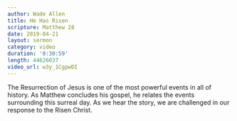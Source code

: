 ```yaml
---
author: Wade Allen
title: He Has Risen
scripture: Matthew 28
date: 2019-04-21
layout: sermon
category: video
duration: '0:30:59'
length: 44626037
video_url: w3y_1CgpwDI
---
```


The Resurrection of Jesus is one of the most powerful events in all of history. As Matthew concludes his gospel, he relates the events surrounding this surreal day. As we hear the story, we are challenged in our response to the Risen Christ.
